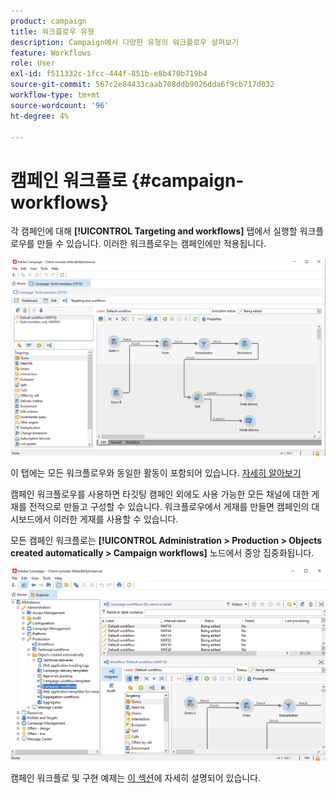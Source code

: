 ```yaml
---
product: campaign
title: 워크플로우 유형
description: Campaign에서 다양한 유형의 워크플로우 살펴보기
feature: Workflows
role: User
exl-id: f511332c-1fcc-444f-851b-e8b470b719b4
source-git-commit: 567c2e84433caab708ddb9026dda6f9cb717d032
workflow-type: tm+mt
source-wordcount: '96'
ht-degree: 4%

---
```


# 캠페인 워크플로 {#campaign-workflows}

각 캠페인에 대해 **[!UICONTROL Targeting and workflows]** 탭에서 실행할 워크플로우를 만들 수 있습니다. 이러한 워크플로우는 캠페인에만 적용됩니다.

![](assets/wf-in-op-edit-delivery-tab.png)

이 탭에는 모든 워크플로우와 동일한 활동이 포함되어 있습니다. [자세히 알아보기](#implementation-steps-)

캠페인 워크플로우를 사용하면 타깃팅 캠페인 외에도 사용 가능한 모든 채널에 대한 게재를 전적으로 만들고 구성할 수 있습니다. 워크플로우에서 게재를 만들면 캠페인의 대시보드에서 이러한 게재를 사용할 수 있습니다.

모든 캠페인 워크플로는 **[!UICONTROL Administration > Production > Objects created automatically > Campaign workflows]** 노드에서 중앙 집중화됩니다.

![](assets/campaigns_wf.png)

캠페인 워크플로 및 구현 예제는 [이 섹션](../campaigns/marketing-campaign-target.md)에 자세히 설명되어 있습니다.
